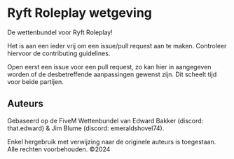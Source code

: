# Ryft Roleplay wetgeving

De wettenbundel voor Ryft Roleplay!

Het is aan een ieder vrij om een issue/pull request aan te maken. Controleer hiervoor de contributing guidelines.

Open eerst een issue voor een pull request, zo kan hier in aangegeven worden of de desbetreffende aanpassingen gewenst zijn. Dit scheelt tijd voor beide partijen.

## Auteurs

Gebaseerd op de FiveM Wettenbundel van Edward Bakker (discord: that.edward) & Jim Blume (discord: emeraldshovel74).

Enkel hergebruik met verwijzing naar de originele auteurs is toegestaan. Alle rechten voorbehouden. &copy;2024
